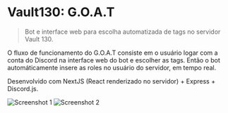 # Vault130: G.O.A.T

> Bot e interface web para escolha automatizada de tags no servidor Vault 130.

O fluxo de funcionamento do G.O.A.T consiste em o usuário logar com a conta do Discord na interface web do bot e escolher as tags. Então o bot automáticamente insere as roles no usuário do servidor, em tempo real.

Desenvolvido com NextJS (React renderizado no servidor) + Express + Discord.js.

![Screenshot 1](https://i.imgur.com/G0vZs4j.png)
![Screenshot 2](https://i.imgur.com/xBJ7jXF.png)
